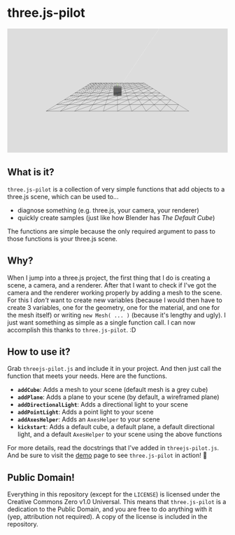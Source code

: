 # three.js-pilot

[![](demo-screenshot.png)][demo]

## What is it?

`three.js-pilot` is a collection of very simple functions that add objects to a 
three.js scene, which can be used to...
- diagnose something (e.g. three.js, your camera, your renderer)
- quickly create samples (just like how Blender has _The Default Cube_)

The functions are simple because the only required argument to pass to those
functions is your three.js scene.

## Why?

When I jump into a three.js project, the first thing that I do is creating a
scene, a camera, and a renderer. After that I want to check if I've got the
camera and the renderer working properly by adding a mesh to the scene. For this
I _don't_ want to create new variables (because I would then have to create 3 
variables, one for the geometry, one for the material, and one for the mesh
itself) or writing `new Mesh( ... )` (because it's lengthy and ugly). I just
want something as simple as a single function call. I can now accomplish this
thanks to `three.js-pilot`. :D

## How to use it?

Grab `threejs-pilot.js` and include it in your project. And then just call the
function that meets your needs. Here are the functions.

- **`addCube`**: Adds a mesh to your scene (default mesh is a grey cube)
- **`addPlane`**: Adds a plane to your scene (by default, a wireframed plane)
- **`addDirectionalLight`**: Adds a directional light to your scene
- **`addPointLight`**: Adds a point light to your scene
- **`addAxesHelper`**: Adds an `AxesHelper` to your scene
- **`kickstart`**: Adds a default cube, a default plane, a default directional
  light, and a default `AxesHelper` to your scene using the above functions

For more details, read the docstrings that I've added in `threejs-pilot.js`.
And be sure to visit the [demo][demo] page to see `three.js-pilot` in action!
:rocket:

[demo]: https://you-create.github.io/three.js-pilot/

## Public Domain!

Everything in this repository (except for the `LICENSE`) is licensed under the
Creative Commons Zero v1.0 Universal. This means that `three.js-pilot` is a
dedication to the Public Domain, and you are free to do anything with it (yep,
attribution not required). A copy of the license is included in the repository.
